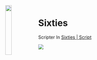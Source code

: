 <img align='left' src='https://cdn.discordapp.com/attachments/876841802324402186/886360386947923978/JoMJKAG8.png' width='20%'>

# Sixties
Scripter In [Sixties | Script](https://discord.gg/fJSEG3uaBq)

![](https://komarev.com/ghpvc/?username=KopzazaTH&color=00e5ff)
